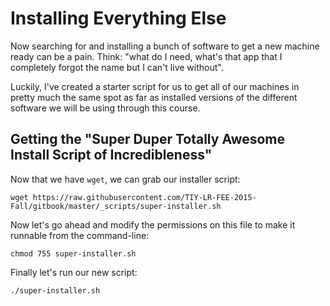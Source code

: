 # Installing Everything Else

Now searching for and installing a bunch of software to get a new machine ready can be a pain.
Think: "what do I need, what's that app that I completely forgot the name but I can't live without".

Luckily, I've created a starter script for us to get all of our machines in pretty much the same spot as far as installed versions of the different software we will be using through this course.

## Getting the "Super Duper Totally Awesome Install Script of Incredibleness"

Now that we have `wget`, we can grab our installer script:

```wget https://raw.githubusercontent.com/TIY-LR-FEE-2015-Fall/gitbook/master/_scripts/super-installer.sh```

Now let's go ahead and modify the permissions on this file to make it runnable from the command-line:

```
chmod 755 super-installer.sh
```

Finally let's run our new script:

```
./super-installer.sh
```
